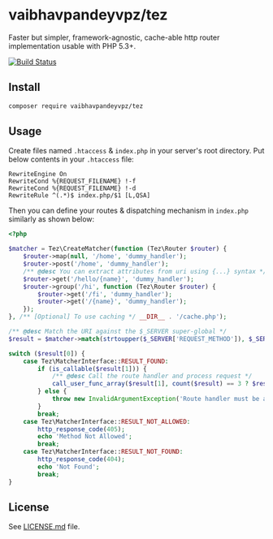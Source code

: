 # vaibhavpandeyvpz/tez
Faster but simpler, framework-agnostic, cache-able http router implementation usable with PHP 5.3+.

[![Build Status](https://img.shields.io/travis/vaibhavpandeyvpz/tez/master.svg?style=flat-square)](https://travis-ci.org/vaibhavpandeyvpz/tez)

Install
-------
```bash
composer require vaibhavpandeyvpz/tez
```

Usage
-----
Create files named ```.htaccess``` & ```index.php``` in your server's root directory. Put below contents in your ```.htaccess``` file:

```
RewriteEngine On
RewriteCond %{REQUEST_FILENAME} !-f
RewriteCond %{REQUEST_FILENAME} !-d
RewriteRule ^(.*)$ index.php/$1 [L,QSA]
```

Then you can define your routes & dispatching mechanism in ```index.php``` similarly as shown below:

```php
<?php

$matcher = Tez\CreateMatcher(function (Tez\Router $router) {
    $router->map(null, '/home', 'dummy_handler');
    $router->post('/home', 'dummy_handler');
    /** @desc You can extract attributes from uri using {...} syntax */
    $router->get('/hello/{name}', 'dummy_handler');
    $router->group('/hi', function (Tez\Router $router) {
        $router->get('/fi', 'dummy_handler');
        $router->get('/{name}', 'dummy_handler');
    });
}, /** [Optional] To use caching */ __DIR__ . '/cache.php');

/** @desc Match the URI against the $_SERVER super-global */
$result = $matcher->match(strtoupper($_SERVER['REQUEST_METHOD']), $_SERVER['REQUEST_URI']);

switch ($result[0]) {
    case Tez\MatcherInterface::RESULT_FOUND:
        if (is_callable($result[1])) {
            /** @desc Call the route handler and process request */
            call_user_func_array($result[1], count($result) == 3 ? $result[2] : array());
        } else {
            throw new InvalidArgumentException('Route handler must be a valid callable');
        }
        break;
    case Tez\MatcherInterface::RESULT_NOT_ALLOWED:
        http_response_code(405);
        echo 'Method Not Allowed';
        break;
    case Tez\MatcherInterface::RESULT_NOT_FOUND:
        http_response_code(404);
        echo 'Not Found';
        break;
}
```

License
------
See [LICENSE.md](https://github.com/vaibhavpandeyvpz/tez/blob/master/LICENSE.md) file.
